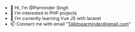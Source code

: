 - 👋 Hi, I’m @Parminder Singh
- 👀 I’m interested in PHP projects
- 🌱 I’m currently learning Vue JS with laravel 
- 📫 Connect me with email "Talktoparminder@gmail.com"

<!---
face2friend/face2friend is a ✨ special ✨ repository because its `README.md` (this file) appears on your GitHub profile.
You can click the Preview link to take a look at your changes.
--->
